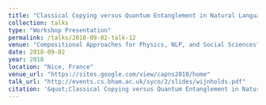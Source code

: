 ```yaml
---
title: "Classical Copying versus Quantum Entanglement in Natural Language: the Case of VP-ellipsis"
collection: talks
type: "Workshop Presentation"
permalink: /talks/2018-09-02-talk-12
venue: "Compositional Approaches for Physics, NLP, and Social Sciences"
date: 2018-09-02
year: 2018
location: "Nice, France"
venue_url: "https://sites.google.com/view/capns2018/home"
talk_url: "http://events.cs.bham.ac.uk/syco/2/slides/wijnholds.pdf"
citation: '&quot;Classical Copying versus Quantum Entanglement in Natural Language: the Case of VP-ellipsis&quot;.'
---
```

